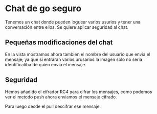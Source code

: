 # Chat de go seguro

Tenemos un chat donde pueden loguear varios usurios y tener una conversación entre ellos. Se quiere aplicar seguridad al chat.

## Pequeñas modificaciones del chat

En la vista mostramos ahora tambien el nombre del usuario que envia el mensaje; ya que si entraran varios urusarios la imagen solo no seria identificatiba de quien envia el mensaje.

## Seguridad

Hemos añadido el cifrador RC4 para cifrar los mensajes, como podemos ver el metodo push ahora enviamos el mensaje cifrado.

Para luego desde el pull descifrar ese mensaje.